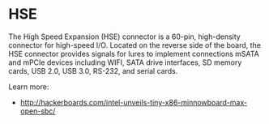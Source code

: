 # HSE
The High Speed Expansion (HSE)
connector is a 60-pin, high-density connector for high-speed I/O. Located on the
reverse side of the board, the HSE connector provides signals for lures to 
implement connections mSATA and mPCIe devices including
WIFI, SATA drive interfaces, SD memory cards, USB 2.0, USB 3.0, RS-232, and 
serial cards.

Learn more:
*  http://hackerboards.com/intel-unveils-tiny-x86-minnowboard-max-open-sbc/